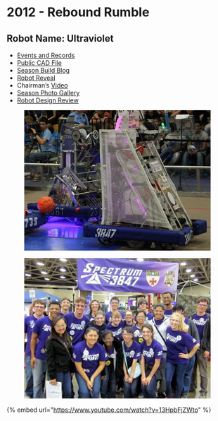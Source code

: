# 2012 - Rebound Rumble

## Robot Name: Ultraviolet <a href="#robot-name-ultraviolet" id="robot-name-ultraviolet"></a>

* [Events and Records](https://www.thebluealliance.com/team/3847/2012)
* [Public CAD File](https://grabcad.com/library/2012-3847-spectrum-1)
* [Season Build Blog](http://blog.spectrum3847.org/2012/01/kickoff-2012.html)
* [Robot Reveal](https://youtu.be/RjEysDheZDk)
* Chairman’s [Video](https://youtu.be/bNlWIpCxjE4)
* [Season Photo Gallery](https://photos.spectrum3847.org/2012-FRC)
* [Robot Design Review](https://youtu.be/ZLigFMn2eyk)

<figure><img src="../.gitbook/assets/image (3) (1).png" alt="" width="504"><figcaption></figcaption></figure>

<figure><img src="../.gitbook/assets/image (1) (1) (1).png" alt="" width="448"><figcaption></figcaption></figure>



{% embed url="https://www.youtube.com/watch?v=13HpbFjZWto" %}

